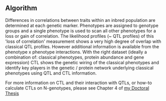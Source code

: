 ## Algorithm

Differences in correlations between traits within an inbred population are 
determined at each genetic marker. Phenotypes are assigned to genotype groups 
and a single phenotype is used to scan all other phenotypes for a loss or gain 
of correlation. The likelihood profiles (~ QTL profiles) of this 'loss of 
correlation' measurement shows a very high degree of overlap with classical 
QTL profiles. However additional information is available from the phenotype x 
phenotype interactions. With the right dataset (ideally a combination of: 
classical phenotypes, protein abundance and gene expression) CTL shows the 
genetic wiring of the classical phenotypes and identify key players in the 
genetic / protein network underlying classical phenotypes using QTL and CTL 
information.

For more information on CTL and their interaction with QTLs, or how-to calculate 
CTLs on N-genotypes, please see Chapter 4 of [my Doctoral Thesis](http://hdl.handle.net/11370/29cf3cc5-6596-4d5a-a87c-490b31676a96)